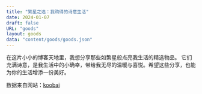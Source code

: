 ```yaml
---
title: "繁星之选：我购得的诗意生活"
date: 2024-01-07
draft: false
URL: "goods"
layout: goods
data: "content/goods/goods.json"
---
```


在这片小小的博客天地里，我想分享那些如繁星般点亮我生活的精选物品。
它们充满诗意，是我生活中的小确幸，带给我无尽的温暖与喜悦。希望这些分享，也能为你的生活增添一份美好。

数据来自网站：[koobai](https://koobai.com/hardware/)
